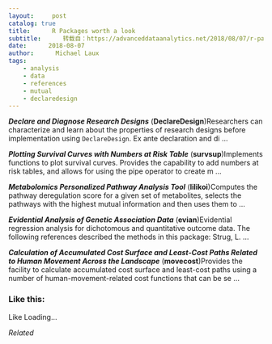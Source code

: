 ```yaml
---
layout:     post
catalog: true
title:      R Packages worth a look
subtitle:      转载自：https://advanceddataanalytics.net/2018/08/07/r-packages-worth-a-look-1235/
date:      2018-08-07
author:      Michael Laux
tags:
    - analysis
    - data
    - references
    - mutual
    - declaredesign
---
```


***Declare and Diagnose Research Designs*** (**DeclareDesign**)Researchers can characterize and learn about the properties of research designs before implementation using `DeclareDesign`. Ex ante declaration and di …

***Plotting Survival Curves with Numbers at Risk Table*** (**survsup**)Implements functions to plot survival curves. Provides the capability to add numbers at risk tables, and allows for using the pipe operator to create m …

***Metabolomics Personalized Pathway Analysis Tool*** (**lilikoi**)Computes the pathway deregulation score for a given set of metabolites, selects the pathways with the highest mutual information and then uses them to …

***Evidential Analysis of Genetic Association Data*** (**evian**)Evidential regression analysis for dichotomous and quantitative outcome data. The following references described the methods in this package: Strug, L. …

***Calculation of Accumulated Cost Surface and Least-Cost Paths Related to Human Movement Across the Landscape*** (**movecost**)Provides the facility to calculate accumulated cost surface and least-cost paths using a number of human-movement-related cost functions that can be se …





### Like this:

Like Loading...


*Related*

